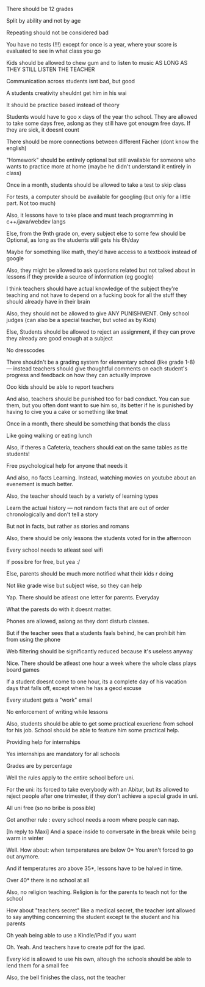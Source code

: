 There should be 12 grades

Split by ability and not by age

Repeating should not be considered bad

You have no tests (!!!) except for once is a year, where your score is evaluated to see in what class you go

Kids should be allowed to chew gum and to listen to music AS LONG AS THEY STILL LISTEN THE TEACHER

Communication across students isnt bad, but good

A students creativity sheuldnt get him in his wai

It should be practice based instead of theory

Students would have to goo x days of the year tho school. They are allowed to take some days free, aslong as they still have got enougm free days. If they are sick, it doesnt count

There should be more connections between different Fächer (dont know the english)

"Homework" should be entirely optional but still available for someone who wants to practice more at home (maybe he didn't understand it entirely in class)

Once in a month, students should be allowed to take a test to skip class

For tests, a computer should be available for googling (but only for a little part. Not too much)

Also, it lessons have to take place and must teach programming in c++/java/webdev langs

Else, from the 9nth grade on, every subject else to some few should be Optional, as long as the students still gets his 6h/day

Maybe for something like math, they'd have access to a textbook instead of google

Also, they might be allowed to ask quostions related but not talked about in lessons if they provide a seurce of information (eg google)

I think teachers should have actual knowledge of the subject they're teaching and not have to depend on a fucking book for all the stuff they should already have in their brain

Also, they should not be allowed to give ANY PUNISHMENT. Only school judges (can also be a special teacher, but voted as by Kids)

Else, Students should be allowed to reject an assignment, if they can prove they already are good enough at a subject

No dresscodes

There shouldn't be a grading system for elementary school (like grade 1-8) — instead teachers should give thoughtful comments on each student's progress and feedback on how they can actually improve

Ooo kids should be able to report teachers

And also, teachers should be punished too for bad conduct. You can sue them, but you often dont want to sue him so, its better if he is punished by having to cive you a cake or something like tmat

Once in a month, there sheuld be something that bonds the class

Like going walking or eating lunch

Also, if theres a Cafeteria, teachers should eat on the same tables as tte students!

Free psychological help for anyone that needs it

And also, no facts Learning. Instead, watching movies on youtube about an evenement is much better.

Also, the teacher should teach by a variety of learning types

Learn the actual history — not random facts that are out of order chronologically and don't tell a story

But not in facts, but rather as stories and romans

Also, there should be only lessons the students voted for in the afternoon

Every school needs to atleast seel wifi

If possibre for free, but yea :/

Else, parents should be much more notified what their kids r doing

Not like grade wise but subject wise, so they can help

Yap. There should be atleast one letter for parents. Everyday

What the parests do with it doesnt matter.

Phones are allowed, aslong as they dont disturb classes.

But if the teacher sees that a students faals behind, he can prohibit him from using the phone

Web filtering should be significantly reduced because it's useless anyway

Nice. There should be atleast one hour a week where the whole class plays board games

If a student doesnt come to one hour, its a complete day of his vacation days that falls off, except when he has a geod excuse

Every student gets a "work" email

No enforcement of writing while lessons

Also, students should be able to get some practical exuerienc from school for his job. School should be able to feature him some practical help.

Providing help for internships

Yes internships are mandatory for all schools

Grades are by percentage

Well the rules apply to the entire school before uni.

For the uni: its forced to take everybody with an Abitur, but its allowed to reject people after one trimester, if they don't achieve a special grade in uni.

All uni free (so no bribe is possible)

Got another rule : every school needs a room where people can nap.

[In reply to Maxi]
And a space inside to conversate in the break while being warm in winter

Well. How about: when temperatures are below 0* You aren't forced to go out anymore.

And if temperatures aro above 35*, lessons have to be halved in time.

Over 40* there is no school at all

Also, no religion teaching. Religion is for the parents to teach not for the school

How about "teachers secret" like a medical secret, the teacher isnt allowed to say anything concerning the student except te the student and his parents

Oh yeah being able to use a Kindle/iPad if you want

Oh. Yeah. And teachers have to create pdf for the ipad.

Every kid is allowed to use his own, altough the schools should be able to lend them for a small fee

Also, the bell finishes the class, not the teacher

